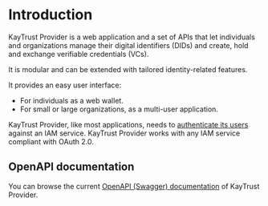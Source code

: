 # Introduction
KayTrust Provider is a web application and a set of APIs that let individuals and organizations manage their digital identifiers (DIDs) and create, hold and exchange verifiable credentials (VCs).

It is modular and can be extended with tailored identity-related features.

It provides an easy user interface:
- For individuals as a web wallet.
- For small or large organizations, as a multi-user application.

KayTrust Provider, like most applications, needs to [authenticate its users](/KayTrust-Provider/User-account-management) against an IAM service. KayTrust Provider works with any IAM service compliant with OAuth 2.0.

## OpenAPI documentation

You can browse the current [OpenAPI (Swagger) documentation](https://openapi.kaytrust.id) of KayTrust Provider.